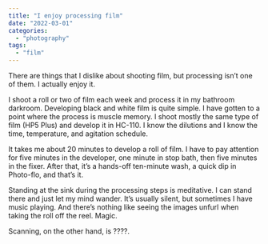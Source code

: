 ```yaml
---
title: "I enjoy processing film"
date: "2022-03-01"
categories: 
  - "photography"
tags: 
  - "film"
---
```


There are things that I dislike about shooting film, but processing isn’t one of them. I actually enjoy it.

I shoot a roll or two of film each week and process it in my bathroom darkroom. Developing black and white film is quite simple. I have gotten to a point where the process is muscle memory. I shoot mostly the same type of film (HP5 Plus) and develop it in HC-110. I know the dilutions and I know the time, temperature, and agitation schedule.

It takes me about 20 minutes to develop a roll of film. I have to pay attention for five minutes in the developer, one minute in stop bath, then five minutes in the fixer. After that, it’s a hands-off ten-minute wash, a quick dip in Photo-flo, and that’s it.

Standing at the sink during the processing steps is meditative. I can stand there and just let my mind wander. It’s usually silent, but sometimes I have music playing. And there’s nothing like seeing the images unfurl when taking the roll off the reel. Magic.

Scanning, on the other hand, is ????.

